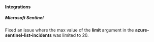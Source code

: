 
#### Integrations

##### Microsoft Sentinel

Fixed an issue where the max value of the **limit** argument in the **azure-sentinel-list-incidents** was limited to 20.

